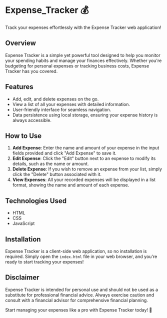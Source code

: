 # Expense_Tracker 💰

Track your expenses effortlessly with the Expense Tracker web application!

## Overview
Expense Tracker is a simple yet powerful tool designed to help you monitor your spending habits and manage your finances effectively. Whether you're budgeting for personal expenses or tracking business costs, Expense Tracker has you covered.

## Features
- Add, edit, and delete expenses on the go.
- View a list of all your expenses with detailed information.
- User-friendly interface for seamless navigation.
- Data persistence using local storage, ensuring your expense history is always accessible.

## How to Use
1. **Add Expense**: Enter the name and amount of your expense in the input fields provided and click "Add Expense" to save it.
2. **Edit Expense**: Click the "Edit" button next to an expense to modify its details, such as the name or amount.
3. **Delete Expense**: If you wish to remove an expense from your list, simply click the "Delete" button associated with it.
4. **View Expenses**: All your recorded expenses will be displayed in a list format, showing the name and amount of each expense.

## Technologies Used
- HTML
- CSS
- JavaScript

## Installation
Expense Tracker is a client-side web application, so no installation is required. Simply open the `index.html` file in your web browser, and you're ready to start tracking your expenses!

## Disclaimer
Expense Tracker is intended for personal use and should not be used as a substitute for professional financial advice. Always exercise caution and consult with a financial advisor for comprehensive financial planning.

Start managing your expenses like a pro with Expense Tracker today! 💸
